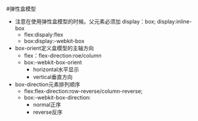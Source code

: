 #弹性盒模型
-	注意在使用弹性盒模型的时候。父元素必须加 display：box; display:inline-box
	-	flex:dispaly:flex
	-	box:display:-webkit-box
-	box-orient定义盒模型的主轴方向
	-	flex：flex-direction:roe/column
	-	box:-webkit-box-orient
		-	horizontal水平显示
		-	vertical垂直方向
-	box-direction元素排列顺序
	-	flex:flex-direction:row-reverse/column-reverse;
	-	box:-webkit-box-direction:
		-	normal正序
		-	reverse反序
